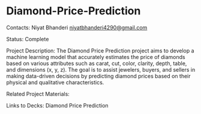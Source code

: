 # Diamond-Price-Prediction

Contacts:
Niyat Bhanderi
niyatbhanderi4290@gmail.com

Status: Complete

Project Description:
The Diamond Price Prediction project aims to develop a machine learning model that accurately estimates the price of diamonds based on various attributes such as carat, cut, color, clarity, depth, table, and dimensions (x, y, z). The goal is to assist jewelers, buyers, and sellers in making data-driven decisions by predicting diamond prices based on their physical and qualitative characteristics.

Related Project Materials:

Links to Decks: Diamond Price Prediction
